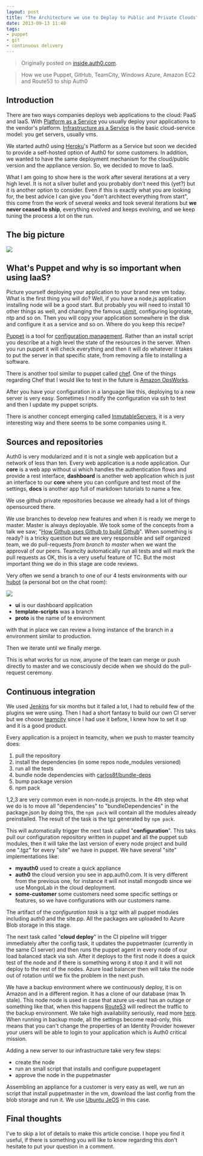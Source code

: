 ```yaml
---
layout: post
title: "The Architecture we use to Deploy to Public and Private Clouds"
date: 2013-09-13 11:48
tags: 
- puppet
- git
- continuous delivery
---
```


> Originally posted on <a href="http://inside.auth0.com/2013/09/13/shiping-auth0/" rel="canonical">inside.auth0.com</a>.

> How we use Puppet, GitHub, TeamCity, Windows Azure, Amazon EC2 and Route53 to ship Auth0


## Introduction

There are two ways companies deploys web applications to the cloud: PaaS and IaaS. With [Platform as a Service](http://en.wikipedia.org/wiki/Platform_as_a_service) you usually deploy your applications to the vendor's platform. [Infrastructure as a Service](http://en.wikipedia.org/wiki/Infrastructure_as_a_service#Infrastructure_as_a_service_.28IaaS.29) is the basic cloud-service model: you get servers, usually vms.

We started auth0 using [Heroku](http://heroku.com)'s Platform as a Service but soon we decided to provide a self-hosted option of Auth0 for some customers. In addition, we wanted to have the same deployment mechanism for the cloud/public version and the appliance version. So, we decided to move to IaaS.

What I am going to show here is the work after several iterations at a very high level. It is not a silver bullet and you probably don't need this (yet?) but it is another option to consider. Even if this is exactly what you are looking for, the best advice I can give you "don't architect everything from start", this come from the work of several weeks and took several iterations but __we never ceased to ship__, everything evolved and keeps evolving, and we keep tuning the process a lot on the run. 



## The big picture

![](https://s3.amazonaws.com/joseoncode.com/img/2013-08-25_1458.png)

## What's Puppet and why is so important when using IaaS?

Picture yourself deploying your application to your brand new vm today. What is the first thing you will do? Well, if you have a node.js application installing node will be a good start. But probably you will need to install 10 other things as well, and changing the famous [ulimit](https://www.google.com/search?q=nodejs+ulimit&oq=nodejs+ulimit&aqs=chrome..69i57j0l2.2293j0&sourceid=chrome&ie=UTF-8), configuring logrotate, ntp and so on. Then you will copy your application somewhere in the disk and configure it as a service and so on. Where do you keep this recipe?

[Puppet](http://docs.puppetlabs.com/) is a tool for [configuration management](http://en.wikipedia.org/wiki/Configuration_management). Rather than an install script you describe at a high level the state of the resources in the server. When you run puppet it will check everything and then it will do whatever it takes to put the server in that specific state, from removing a file to installing a software.

There is another tool similar to puppet called [chef](http://www.opscode.com/chef/). One of the things regarding Chef that I would like to test in the future is [Amazon OpsWorks](http://aws.amazon.com/en/opsworks). 

After you have your configuration in a language like this, deploying to a new server is very easy. Sometimes I modify the configuration via ssh to test and then I update my puppet scripts. 

There is another concept emerging called [InmutableServers](http://martinfowler.com/bliki/ImmutableServer.html), it is a very interesting way and there seems to be some companies using it.

## Sources and repositories

Auth0 is very modularized and it is not a single web application but a network of less than ten. Every web application is a node application. Our __core__ is a web app without ui which handles the authentication flows and provide a rest interface, __dashboard__ is another web application which is just an interface to our __core__ where you can configure and test most of the settings, __docs__ is another app full of markdown tutorials to name a few.

We use github private repositories because we already had a lot of things opensourced there.

We use branches to develop new features and when it is ready we merge to master. Master is always deployable. We took some of the concepts from a talk we saw; "[How Github uses Github to build Github](http://zachholman.com/talk/how-github-uses-github-to-build-github/)". When something is ready? is a tricky question but we are very responsible and self organized team, we do pull-requests _from branch to master_ when we want the approval of our peers. Teamcity automatically run all tests and will mark the pull requests as OK, this is a very useful feature of TC. But the most important thing we do in this stage are code reviews.

Very often we send a branch to one of our 4 tests environments with our [hubot](https://github.com/github/hubot) (a personal bot on the chat room):

![](https://s3.amazonaws.com/joseoncode.com/img/2013-08-25_1622.png)

-  __ui__ is our dashboard application
-  __template-scripts__ was a branch
-  __proto__ is the name of te environment

with that in place we can review a living instance of the branch in a environment similar to production.

Then we iterate until we finally merge.

This is what works for us now, anyone of the team can merge or push directly to master and we consciously decide when we should do the pull-request ceremony.

## Continuous integration

We used [Jenkins](http://jenkins-ci.org/) for six months but it failed a lot, I had to rebuild few of the plugins we were using. Then I had a short fantasy to build our own CI server but we choose [teamcity](http://www.jetbrains.com/teamcity/) since I had use it before, I knew how to set it up and it is a good product.

Every application is a project in teamcity, when we push to master teamcity does:

1.  pull the repository
2.  install the dependencies (in some repos node\_modules versioned)
3.  run all the tests
4.  bundle node dependencies with [carlos8f/bundle-deps](http://github.com/carlos8f/bundle-deps)
5.  bump package version
6.  npm pack

1,2,3 are very common even in non-node.js projects. In the 4th step what we do is to move all "dependencies" to "bundleDependencies" in the package.json by doing this, the `npm pack` will contain all the modules already preinstalled. The result of the task is the tgz generated by `npm pack`.

This will automatically trigger the next task called "__configuration__". This taks pull our configuration repository written in puppet and all the puppet sub modules, then it will take the last version of every node project and build one ".tgz" for every "site" we have in puppet. We have several "site"  implementations like:

-  __myauth0__ used to create a quick appliance
-  __auth0__ the cloud version you see in app.auth0.com. It is very different from the previous one, for instance it will not install mongodb since we use MongoLab in the cloud deployment.
-  __some-customer__ some customers need some specific settings or features, so we have configurations with our customers name.

The artifact of the _configuration task_ is a tgz with all puppet modules including auth0 and the site.pp. All the packages are uploaded to Azure Blob storage in this stage.

The next task called "__cloud deploy__" in the CI pipeline will trigger immediately after the config task, it updates the puppetmaster (currently in the same CI server) and then runs the puppet agent in every node of our load balanced stack via ssh. After it deploys to the first node it does a quick test of the node and if there is something wrong it stop it and it will not deploy to the rest of the nodes. Azure load balancer then will take the node out of rotation until we fix the problem in the next push.

We have a backup environment where we continuously deploy, it is on Amazon and in a different region. It has a clone of our database (max 1h stale). This node node is used in case that azure us-east has an outage or something like that, when this happens [Route53](http://aws.amazon.com/en/route53/) will redirect the traffic to the backup environment. We take high availability seriously, read more [here](http://www.auth0.com/trust). When running in backup mode, all the settings become read-only, this means that you can't change the properties of an Identity Provider however your users will be able to login to your application which is Auth0 critical mission.

Adding a new server to our infrastructure take very few steps:

-  create the node
-  run an small script that installs and configure puppetagent
-  approve the node in the puppetmaster

Assembling an appliance for a customer is very easy as well, we run an script that install puppetmaster in the vm, download the last config from the blob storage and run it. We use [Ubuntu JeOS](http://es.wikipedia.org/wiki/JeOS) in this case.

## Final thoughts

I've to skip a lot of details to make this article concise. I hope you find it useful, if there is something you will like to know regarding this don't hesitate to put your question in a comment.
